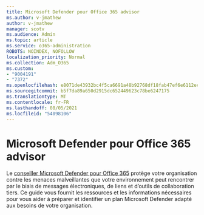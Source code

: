 ```yaml
---
title: Microsoft Defender pour Office 365 advisor
ms.author: v-jmathew
author: v-jmathew
manager: scotv
ms.audience: Admin
ms.topic: article
ms.service: o365-administration
ROBOTS: NOINDEX, NOFOLLOW
localization_priority: Normal
ms.collection: Adm_O365
ms.custom:
- "9004191"
- "7372"
ms.openlocfilehash: e8071de43932bc4f5ca6691a48b92768df18fab47ef6e6112ecc8604678b6408
ms.sourcegitcommit: b5f7da89a650d2915dc652449623c78be6247175
ms.translationtype: MT
ms.contentlocale: fr-FR
ms.lasthandoff: 08/05/2021
ms.locfileid: "54098106"
---
```

# <a name="microsoft-defender-for-office-365-advisor"></a>Microsoft Defender pour Office 365 advisor

Le [conseiller Microsoft Defender pour Office 365](https://go.microsoft.com/fwlink/?linkid=2146614) protège votre organisation contre les menaces malveillantes que votre environnement peut rencontrer par le biais de messages électroniques, de liens et d’outils de collaboration tiers. Ce guide vous fournit les ressources et les informations nécessaires pour vous aider à préparer et identifier un plan Microsoft Defender adapté aux besoins de votre organisation.
